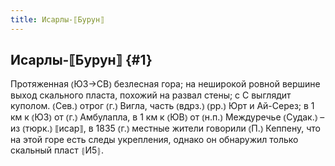 ```yaml
---
title: Исарлы-⟦Бурун⟧
---
```

## Исарлы-⟦Бурун⟧ {#1}

Протяженная ⦅ЮЗ→СВ⦆ безлесная гора; на неширокой ровной вершине выход скального пласта, похожий на развал стены; с С выглядит куполом. ⦅Сев.⦆ отрог ⦅г.⦆ Вигла, часть ⦅вдрз.⦆ ⦅рр.⦆ Юрт и Ай-Серез; в 1 км к ⦅ЮЗ⦆ от ⦅г.⦆ Амбулапла, в 1 км к ⦅ЮВ⦆ от ⦅н.п.⦆ Междуречье ⦅Судак.⦆ – из ⦅тюрк.⦆ ⟦исар⟧, в 1835 ⦅г.⦆ местные жители говорили ⦅П.⦆ Кеппену, что на этой горе есть следы укрепления, однако он обнаружил только скальный пласт ⦃И5⦄.
